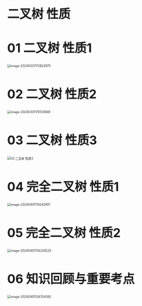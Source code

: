 # 二叉树 性质



# 01 二叉树 性质1

<img src="https://cvp.oss-cn-shanghai.aliyuncs.com/picgo/202403311726310.png" alt="image-20240331172622975" style="zoom:50%;" />

# 02 二叉树 性质2

<img src="https://cvp.oss-cn-shanghai.aliyuncs.com/picgo/202403311741775.png" alt="image-20240331174133649" style="zoom:50%;" />



# 03 二叉树 性质3

<img src="https://cvp.oss-cn-shanghai.aliyuncs.com/picgo/202404011633291.png" alt="03 二叉树 性质3" style="zoom:50%;" />



# 04 完全二叉树 性质1

<img src="https://cvp.oss-cn-shanghai.aliyuncs.com/picgo/202404011142282.png" alt="image-20240401114242901" style="zoom:50%;" />



# 05 完全二叉树 性质2

<img src="https://cvp.oss-cn-shanghai.aliyuncs.com/picgo/202404011342376.png" alt="image-20240401134229225" style="zoom:50%;" />



# 06 知识回顾与重要考点

<img src="https://cvp.oss-cn-shanghai.aliyuncs.com/picgo/202404011347448.png" alt="image-20240401134704392" style="zoom:50%;" />
